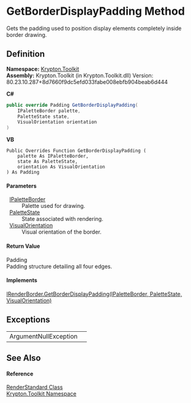 # GetBorderDisplayPadding Method


Gets the padding used to position display elements completely inside border drawing.



## Definition
**Namespace:** <a href="79d2eac2-21f4-54ff-7552-b20c33c30600.md">Krypton.Toolkit</a>  
**Assembly:** Krypton.Toolkit (in Krypton.Toolkit.dll) Version: 80.23.10.287+8d7660f9dc5efd033fabe008ebfb904beab6d444

**C#**
``` C#
public override Padding GetBorderDisplayPadding(
	IPaletteBorder palette,
	PaletteState state,
	VisualOrientation orientation
)
```
**VB**
``` VB
Public Overrides Function GetBorderDisplayPadding ( 
	palette As IPaletteBorder,
	state As PaletteState,
	orientation As VisualOrientation
) As Padding
```



#### Parameters
<dl><dt>  <a href="dd253da2-d489-07ff-6865-3729039fb875.md">IPaletteBorder</a></dt><dd>Palette used for drawing.</dd><dt>  <a href="93e626cd-00cf-240e-06c6-ab4d47e982ba.md">PaletteState</a></dt><dd>State associated with rendering.</dd><dt>  <a href="d38051f8-c2cc-e81c-0029-02f7ad46f2fa.md">VisualOrientation</a></dt><dd>Visual orientation of the border.</dd></dl>

#### Return Value
Padding  
Padding structure detailing all four edges.

#### Implements
<a href="e2003c77-f94a-cb64-f987-ac4aaf04fcf1.md">IRenderBorder.GetBorderDisplayPadding(IPaletteBorder, PaletteState, VisualOrientation)</a>  


## Exceptions
<table>
<tr>
<td>ArgumentNullException</td>
<td /></tr>
</table>

## See Also


#### Reference
<a href="8a8b9945-a6ad-21c4-5182-014e3b962e19.md">RenderStandard Class</a>  
<a href="79d2eac2-21f4-54ff-7552-b20c33c30600.md">Krypton.Toolkit Namespace</a>  
